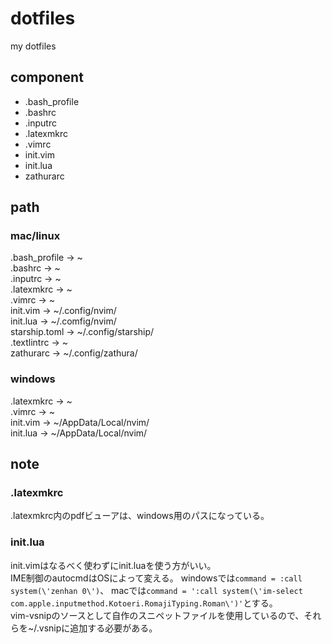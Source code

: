 # dotfiles
my dotfiles

## component
* .bash_profile
* .bashrc
* .inputrc
* .latexmkrc
* .vimrc
* init.vim
* init.lua
* zathurarc

## path
### mac/linux
.bash_profile       ->      ~<br>
.bashrc             ->      ~<br>
.inputrc            ->      ~<br>
.latexmkrc          ->      ~<br>
.vimrc              ->      ~<br>
init.vim            ->      ~/.config/nvim/<br>
init.lua            ->      ~/.comfig/nvim/<br>
starship.toml       ->      ~/.config/starship/<br>
.textlintrc			->		~<br>
zathurarc           ->      ~/.config/zathura/<br>

### windows
.latexmkrc          ->      ~<br>
.vimrc              ->      ~<br>
init.vim            ->      ~/AppData/Local/nvim/<br>
init.lua            ->      ~/AppData/Local/nvim/<br>

## note
### .latexmkrc
.latexmkrc内のpdfビューアは、windows用のパスになっている。<br>
### init.lua
init.vimはなるべく使わずにinit.luaを使う方がいい。<br>
IME制御のautocmdはOSによって変える。
windowsでは`command = :call system(\'zenhan 0\')`、
macでは`command = ':call system(\'im-select com.apple.inputmethod.Kotoeri.RomajiTyping.Roman\')'`とする。<br>
vim-vsnipのソースとして自作のスニペットファイルを使用しているので、それらを~/.vsnipに追加する必要がある。
